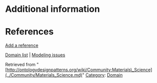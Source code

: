 #  Additional information


#  References


[Add a reference](index.php@title=Odp%253AAdd_reference&subject=Community%253AMaterials+Science.html "http://ontologydesignpatterns.org/wiki/index.php?title=Odp:Add_reference&subject=Community%3AMaterials+Science")


  




[Domain list](../Community/Domain.md "Community:Domain") | [Modeling issues](../Community/Main.md "Community:Main")


Retrieved from "[http://ontologydesignpatterns.org/wiki/Community:Materials\_Science](../Community/Materials_Science.md)"
 [Category](http://ontologydesignpatterns.org/wiki/Special:Categories "Special:Categories"): [Domain](../Category/Domain.md "Category:Domain")